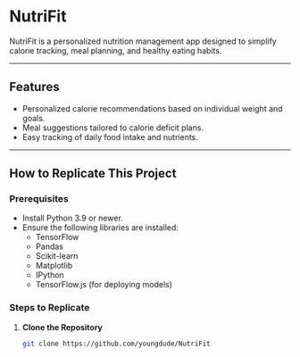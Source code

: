 # NutriFit

NutriFit is a personalized nutrition management app designed to simplify calorie tracking, meal planning, and healthy eating habits.

---

## Features
- Personalized calorie recommendations based on individual weight and goals.
- Meal suggestions tailored to calorie deficit plans.
- Easy tracking of daily food intake and nutrients.

---

## How to Replicate This Project

### Prerequisites
- Install Python 3.9 or newer.
- Ensure the following libraries are installed:
  - TensorFlow
  - Pandas
  - Scikit-learn
  - Matplotlib
  - IPython
  - TensorFlow.js (for deploying models)

### Steps to Replicate

1. **Clone the Repository**  
   ```bash
   git clone https://github.com/youngdude/NutriFit
